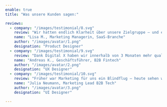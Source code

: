 ```yaml
---
enable: true
title: "Was unsere Kunden sagen:"

reviews:
  - company: "/images/testimonial/8.svg"
    review: "Wir hatten endlich Klarheit über unsere Zielgruppe – und ein System, das wirklich Anfragen bringt."
    name: "Lisa M., Marketing Managerin, SaaS-Branche"
    author: "/images/avatar/1.png"
    designation: "Product Designer"
  - company: "/images/testimonial/9.svg"
    review: "Dank Digital X haben wir innerhalb von 3 Monaten mehr qualifizierte Leads generiert als im ganzen Vorjahr."
    name: "Andreas K., Geschäftsführer, B2B Fintech"
    author: "/images/avatar/2.png"
    designation: "UX Designer"
  - company: "/images/testimonial/10.svg"
    review: "Früher war Marketing für uns ein Blindflug – heute sehen wir in Echtzeit, welche Maßnahmen wirklich wirken. Die Transparenz hat unser gesamtes Vertriebsteam transformiert."
    name: "Julia Neumann, Marketing Lead B2B Tech"
    author: "/images/avatar/3.png"
    designation: "UI Designer"

---
```

